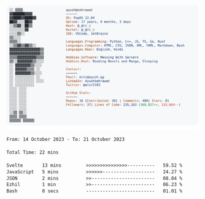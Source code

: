 <a href="https://github.com/AyushSehrawat/AyushSehrawat">
  <picture>
    <source media="(prefers-color-scheme: dark)" srcset="https://raw.githubusercontent.com/AyushSehrawat/AyushSehrawat/main/dark_mode.svg">
    <img alt="Andrew Grant's GitHub Profile README" src="https://raw.githubusercontent.com/AyushSehrawat/AyushSehrawat/main/light_mode.svg">
  </picture>
</a>

<!--START_SECTION:waka-->

```txt
From: 14 October 2023 - To: 21 October 2023

Total Time: 22 mins

Svelte       13 mins         >>>>>>>>>>>>>>>----------   59.52 %
JavaScript   5 mins          >>>>>>-------------------   24.27 %
JSON         2 mins          >>-----------------------   08.84 %
Ezhil        1 min           >>-----------------------   06.23 %
Bash         0 secs          -------------------------   01.01 %
```

<!--END_SECTION:waka-->
